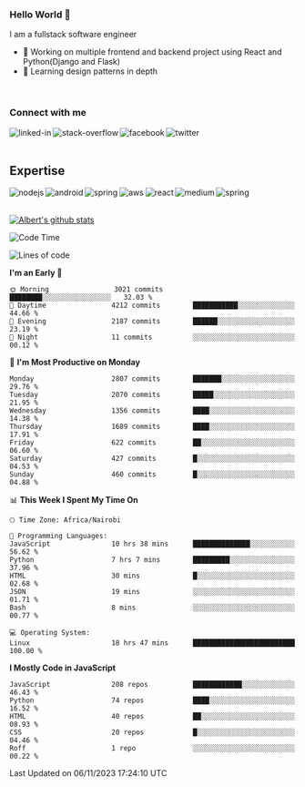 

### Hello World 👋
I am a fullstack software engineer
- 🔭 Working on multiple frontend and backend project using React and Python(Django and Flask)
- 🌱 Learning design patterns in depth

<br>

### Connect with me

[<img align="left" alt="linked-in" src="https://img.shields.io/badge/linkedin-%230077B5.svg?&style=for-the-badge&logo=linkedin&logoColor=white" />](https://www.linkedin.com/in/albert-byrone/)

<!-- [<img align="left" alt="medium" src="https://img.shields.io/badge/medium-%2312100E.svg?&style=for-the-badge&logo=medium&logoColor=white" />](https://56faisal.medium.com/) -->

[<img align="left" alt="stack-overflow" src="https://img.shields.io/badge/stack%20overflow-FE7A16?logo=stack-overflow&logoColor=white&style=for-the-badge" />](https://stackoverflow.com/users/11916317/albert-byrone)

[<img align="left" alt="facebook" src="https://img.shields.io/badge/facebook-%231877F2.svg?&style=for-the-badge&logo=facebook&logoColor=white" />](https://web.facebook.com/albert.byrone.1/)

[<img align="left" alt="twitter" src="https://img.shields.io/badge/twitter-%231DA1F2.svg?&style=for-the-badge&logo=twitter&logoColor=white" />](https://twitter.com/byrone_albert)

<br>

<br>

## Expertise
<img align="left" alt="nodejs" src="https://img.shields.io/badge/python%20-%2343853D.svg?&style=for-the-badge&logo=node.js&logoColor=white" />
<img align="left" alt="android" src="https://img.shields.io/badge/Flask-3DDC84?logo=android&logoColor=white&style=for-the-badge" />
<img align="left" alt="spring" src="https://img.shields.io/badge/drf%20-%236DB33F.svg?&style=for-the-badge&logo=spring&logoColor=white" />
<img align="left" alt="aws" src="https://img.shields.io/badge/django%20AWS-%23232F3E?logo=amazon-aws&logoColor=white&style=for-the-badge" />
<img align="left" alt="react" src="https://img.shields.io/badge/react%20-%2320232a.svg?&style=for-the-badge&logo=react&logoColor=%2361DAFB" />
<img align="left" alt="medium" src="https://img.shields.io/badge/Angular-%23316192.svg?&style=for-the-badge&logo=postgresql&logoColor=white" />
<img align="left" alt="spring" src="https://img.shields.io/badge/Javascript%20-%236DB33F.svg?&style=for-the-badge&logo=spring&logoColor=white" />
<br>
<br>


[![Albert's github stats](https://github-readme-stats.vercel.app/api?username=Albert-Byrone&count_private=true&show_icons=true&theme=radical&hide_rank=false)](https://github.com/anuraghazra/github-readme-stats)

<!-- [![Top Langs](https://github-readme-stats.vercel.app/api/top-langs/?username=Albert-Byrone&layout=compact)](https://github.com/anuraghazra/github-readme-stats) -->

<!--
**Albert-Byrone/Albert-Byrone** is a ✨ _special_ ✨ repository because its `README.md` (this file) appears on your GitHub profile.

Here are some ideas to get you started:

- 🔭 I’m currently working on ...
- 🌱 I’m currently learning ...
- 👯 I’m looking to collaborate on ...
- 🤔 I’m looking for help with ...
- 💬 Ask me about ...
- 📫 How to reach me: ...
- 😄 Pronouns: ...
- ⚡ Fun fact: ...
-->


<!--START_SECTION:waka-->
![Code Time](http://img.shields.io/badge/Code%20Time-783%20hrs%2013%20mins-blue)

![Lines of code](https://img.shields.io/badge/From%20Hello%20World%20I%27ve%20Written-62.7%20million%20lines%20of%20code-blue)

**I'm an Early 🐤** 

```text
🌞 Morning                3021 commits        ████████░░░░░░░░░░░░░░░░░   32.03 % 
🌆 Daytime                4212 commits        ███████████░░░░░░░░░░░░░░   44.66 % 
🌃 Evening                2187 commits        ██████░░░░░░░░░░░░░░░░░░░   23.19 % 
🌙 Night                  11 commits          ░░░░░░░░░░░░░░░░░░░░░░░░░   00.12 % 
```
📅 **I'm Most Productive on Monday** 

```text
Monday                   2807 commits        ███████░░░░░░░░░░░░░░░░░░   29.76 % 
Tuesday                  2070 commits        █████░░░░░░░░░░░░░░░░░░░░   21.95 % 
Wednesday                1356 commits        ████░░░░░░░░░░░░░░░░░░░░░   14.38 % 
Thursday                 1689 commits        ████░░░░░░░░░░░░░░░░░░░░░   17.91 % 
Friday                   622 commits         ██░░░░░░░░░░░░░░░░░░░░░░░   06.60 % 
Saturday                 427 commits         █░░░░░░░░░░░░░░░░░░░░░░░░   04.53 % 
Sunday                   460 commits         █░░░░░░░░░░░░░░░░░░░░░░░░   04.88 % 
```


📊 **This Week I Spent My Time On** 

```text
🕑︎ Time Zone: Africa/Nairobi

💬 Programming Languages: 
JavaScript               10 hrs 38 mins      ██████████████░░░░░░░░░░░   56.62 % 
Python                   7 hrs 7 mins        █████████░░░░░░░░░░░░░░░░   37.96 % 
HTML                     30 mins             █░░░░░░░░░░░░░░░░░░░░░░░░   02.68 % 
JSON                     19 mins             ░░░░░░░░░░░░░░░░░░░░░░░░░   01.71 % 
Bash                     8 mins              ░░░░░░░░░░░░░░░░░░░░░░░░░   00.77 % 

💻 Operating System: 
Linux                    18 hrs 47 mins      █████████████████████████   100.00 % 
```

**I Mostly Code in JavaScript** 

```text
JavaScript               208 repos           ████████████░░░░░░░░░░░░░   46.43 % 
Python                   74 repos            ████░░░░░░░░░░░░░░░░░░░░░   16.52 % 
HTML                     40 repos            ██░░░░░░░░░░░░░░░░░░░░░░░   08.93 % 
CSS                      20 repos            █░░░░░░░░░░░░░░░░░░░░░░░░   04.46 % 
Roff                     1 repo              ░░░░░░░░░░░░░░░░░░░░░░░░░   00.22 % 
```




 Last Updated on 06/11/2023 17:24:10 UTC
<!--END_SECTION:waka-->
